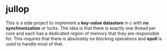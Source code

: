 # jullop

This is a side project to implement a **key-value datastore** in c with **no synchronization** or locks. The idea is that there is exactly one thread per core and each has a dedicated region of memory that they are responsible for. This requires that there is absolutely no blocking operations and **epoll** is used to handle most of that.
